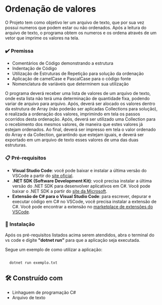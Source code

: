 <h1>Ordenação de valores</h1>
<p>O Projeto tem como objetivo ler um arquivo de texto, que por sua vez possui numeros que podem estar ou não ordenados. Após a leitura do arquivo de texto, o programa obtem os numeros e os ordena através de um vetor que imprime os valores na tela.</p>
<h3>✔️ Premissa</h3>
<ul>
  <li>Comentários de Código demonstrando a estrutura</li>
  <li>Indentação de Código</li>
  <li>Utilização de Estruturas de Repetição para solução da ordenação</li>
  <li>Aplicação de camelCase e PascalCase para o código fonte</li>
  <li>Nomenclatura de variáveis que determinem sua utilização</li>
</ul>
<p>O programa deverá receber uma lista de valores de um arquivo de texto, onde esta lista não terá uma determinação de quantidade fixa, podendo variar de arquivo para arquivo. Após, deverá ser alocado os valores dentro da estrutura de Array (não poderão ser aplicadas Collections para solução), e realizada a ordenação dos valores, imprimindo em tela os passos ocorridos desta ordenação. Após, deverá ser utilizado uma Collection para o recebimento dos mesmos valores, de maneira que estes valores já estejam ordenados. Ao final, deverá ser impresso em tela o valor ordenado do Array e da Collection, garantindo que estejam iguais, e deverá ser exportado em um arquivo de texto esses valores de uma das duas estruturas.</p>
<h3>📋 Pré-requisitos</h3>
<ul>
  <li><strong>Visual Studio Code</strong>: você pode baixar e instalar a última versão do VSCode a partir do <a href="https://code.visualstudio.com/">site oficial</a>.</li>
  <li><strong>.NET SDK (Software Development Kit)</strong>: você precisa instalar a última versão do .NET SDK para desenvolver aplicativos em C#. Você pode baixar o .NET SDK a partir do <a href="https://dotnet.microsoft.com/download">site da Microsoft</a>.</li>
  <li><strong>Extensão de C# para o Visual Studio Code</strong>: para escrever, depurar e executar código em C# no VSCode, você precisa instalar a extensão de C#. Você pode encontrar a extensão no <a href="https://marketplace.visualstudio.com/items?itemName=ms-vscode.csharp">marketplace de extensões do VSCode</a>.</li>
</ul>
<h3>🔧 Instalação</h3>
<p>Após os pré-requisitos listados acima serem atendidos, abra o terminal do vs code e digite <strong>"dotnet run"</strong> para que a aplicação seja executada.</p>
<p>Segue um exemplo de como utilizar a aplicação:</p>
<code>
  dotnet run exemplo.txt
</code>
<h2>🛠️ Construído com</h2>
<ul>
  <li>Linhaguem de programação C#</li>
  <li>Arquivo de texto</li>
</ul>
